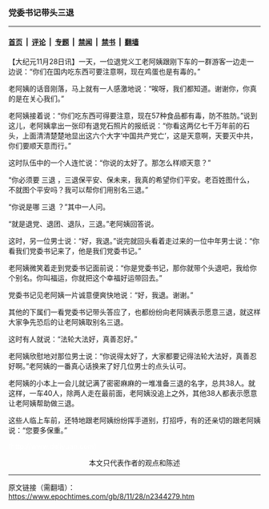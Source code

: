 ### 党委书记带头三退

---

#### [首页](../../../..?n2344279) &nbsp;|&nbsp; [评论](../../../../../epoch-comment?n2344279) &nbsp;|&nbsp; [专题](../../../../../epoch-special?n2344279) &nbsp;|&nbsp; [禁闻](../../../../../epoch-news?n2344279) &nbsp;|&nbsp; [禁书](../../../../../books?n2344279) &nbsp;|&nbsp; [翻墙](https://github.com/gfw-breaker/nogfw/blob/master/README.md?n2344279)


<div class="post_content" id="artbody" itemprop="articleBody">
 <!-- article content begin -->
 <p>
  【大纪元11月28日讯】一天，一位退党义工老阿姨跟刚下车的一群游客一边走一边说：“你们在国内吃东西可要注意啊，现在鸡蛋也是有毒的。”
 </p>
 <p>
  老阿姨的话音刚落，马上就有一人感激地说：“唉呀，我们都知道。谢谢你，你真的是在关心我们。”
 </p>
 <p>
  老阿姨接着说：“你们吃东西可得要注意，现在57种食品都有毒，防不胜防。”说到这儿，老阿姨拿出一张印有退党石照片的报纸说：“你看这两亿七千万年前的石头，上面清清楚楚地显出这六个大字‘中国共产党亡’，这是天意啊，天要灭中共，你们要顺天意而行。”
 </p>
 <p>
  这时队伍中的一个人连忙说：“你说的太好了。那怎么样顺天意？”
 </p>
 <p>
  “你必须要
  <ok href="https://www.epochtimes.com/gb/tag/%E4%B8%89%E9%80%80.html">
   三退
  </ok>
  ，三退保平安、保未来，我真的希望你们平安。老百姓图什么，不就图个平安吗？我可以帮你们用别名三退。”
 </p>
 <p>
  “你说是哪
  <ok href="https://www.epochtimes.com/gb/tag/%E4%B8%89%E9%80%80.html">
   三退
  </ok>
  ？”其中一人问。
 </p>
 <p>
  “就是退党、退团、退队，三退。”老阿姨回答说。
 </p>
 <p>
  这时，另一位男士说：“好，我退。”说完就回头看着走过来的一位中年男士说：“你看我们党委书记来了，他是我们党委书记。”
 </p>
 <p>
  老阿姨微笑着走到党委书记面前说：“你是党委书记，那你就带个头退吧，我给你个别名。你叫福运，你就把这个幸福好运带回去。”
 </p>
 <p>
  党委书记见老阿姨一片诚意便爽快地说：“好，我退。谢谢。”
 </p>
 <p>
  其他的下属们一看党委书记带头答应了，也都纷纷向老阿姨表示愿意三退，就这样大家争先恐后的让老阿姨取别名三退。
 </p>
 <p>
  这时有人就说：“法轮大法好，真善忍好。”
 </p>
 <p>
  老阿姨欣慰地对那位男士说：“你说得太好了，大家都要记得法轮大法好，真善忍好啊。”老阿姨的一番真心话换来了好几位男士的点头认可。
 </p>
 <p>
  老阿姨的小本上一会儿就记满了密密麻麻的一堆准备三退的名字，总共38人。就这样，一车40人，除两人走在最前面，老阿姨没追上之外，其他38人都表示愿意让老阿姨帮助做三退。
 </p>
 <p>
  这些人临上车前，还特地跟老阿姨纷纷挥手道别，打招呼，有的还亲切的跟老阿姨说：“您要多保重。”
 </p>
 <p>
  <font color="#ffffff">
   (http://www.dajiyuan.com)
  </font>
  <br/>
  <center>
   <font class="GY13">
    本文只代表作者的观点和陈述
   </font>
  </center>
 </p>
 <!-- article content end -->
 <div id="below_article_ad">
 </div>
</div>


---

原文链接（需翻墙）：https://www.epochtimes.com/gb/8/11/28/n2344279.htm